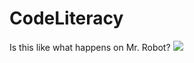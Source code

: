 # CodeLiteracy
Is this like what happens on Mr. Robot?
<img src = "https://fat.gfycat.com/QuarrelsomeMintyElkhound.gif">
